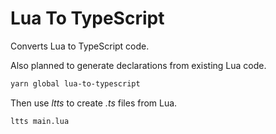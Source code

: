 # Lua To TypeScript

Converts Lua to TypeScript code.

Also planned to generate declarations from existing Lua code.

```sh
yarn global lua-to-typescript
```

Then use _ltts_ to create _.ts_ files from Lua.

```sh
ltts main.lua
```